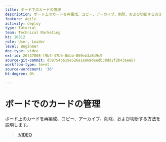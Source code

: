 ```yaml
---
title: ボードでのカードの管理
description: ボード上のカードを再編成、コピー、アーカイブ、削除、および切断する方法を説明します。
feature: Agile
activity: deploy
type: Tutorial
team: Technical Marketing
kt: 10812
role: User, Leader
level: Beginner
doc-type: video
exl-id: 26f37808-f9b4-47b6-8dbb-869eb3a8d9c9
source-git-commit: d39754b619e526e1a869deedb38dd2f2b43aee57
workflow-type: tm+mt
source-wordcount: '36'
ht-degree: 0%

---
```


# ボードでのカードの管理

ボード上のカードを再編成、コピー、アーカイブ、削除、および切断する方法を説明します。

>[!VIDEO](https://video.tv.adobe.com/v/346810)

